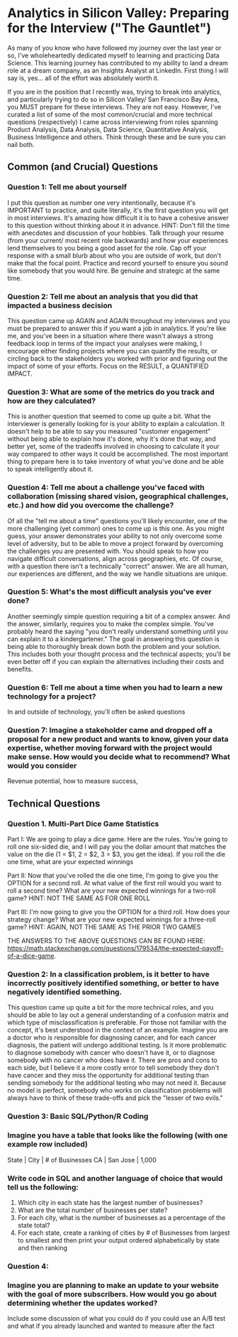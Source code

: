 # Analytics in Silicon Valley: Preparing for the Interview ("The Gauntlet")

As many of you know who have followed my journey over the last year or so, I've wholeheartedly dedicated myself to learning and practicing Data Science.  This learning journey has contributed to my ability to land a dream role at a dream company, as an Insights Analyst at LinkedIn.  First thing I will say is, yes... all of the effort was absolutely worth it.

If you are in the position that I recently was, trying to break into analytics, and particularly trying to do so in Silicon Valley/ San Francisco Bay Area, you MUST prepare for these interviews.  They are not easy.  However, I've curated a list of some of the most common/crucial and more technical questions (respectively)  I came across interviewing from roles spanning Product Analysis, Data Analysis, Data Science, Quantitative Analysis, Business Intelligence and others.  Think through these and be sure you can nail both.

## Common (and Crucial) Questions

### Question 1: Tell me about yourself

I put this question as number one very intentionally, because it's IMPORTANT to practice, and quite literally, it's the first question you will get in most interviews.  It's amazing how difficult it is to have a cohesive answer to this question without thinking about it in advance.  HINT: Don't fill the time with anecdotes and discussion of your hobbies.  Talk through your resume (from your current/ most recent role backwards) and how your experiences lend themselves to you being a good asset for the role.  Cap off your response with a small blurb about who you are outside of work, but don't make that the focal point.  Practice and record yourself to ensure you sound like somebody that you would hire.  Be genuine and strategic at the same time.

### Question 2: Tell me about an analysis that you did that impacted a business decision

This question came up AGAIN and AGAIN throughout my interviews and you must be prepared to answer this if you want a job in analytics.  If you're like me, and you've been in a situation where there wasn't always a strong feedback loop in terms of the impact your analyses were making, I encourage either finding projects where you can quantify the results, or circling back to the stakeholders you worked with prior and figuring out the impact of some of your efforts.  Focus on the RESULT, a QUANTIFIED IMPACT.

### Question 3: What are some of the metrics do you track and how are they calculated? 

This is another question that seemed to come up quite a bit. What the interviewer is generally looking for is your ability to explain a calculation.  It doesn't help to be able to say you measured "customer engagement" without being able to explain how it's done, why it's done that way, and better yet, some of the tradeoffs involved in choosing to calculate it your way compared to other ways it could be accomplished. The most important thing to prepare here is to take inventory of what you've done and be able to speak intelligently about it.

### Question 4: Tell me about a challenge you've faced with collaboration (missing shared vision, geographical challenges, etc.) and how did you overcome the challenge?

Of all the "tell me about a time" questions you'll likely encounter, one of the more challenging (yet common) ones to come up is this one.  As you might guess, your answer demonstrates your ability to not only overcome some level of adversity, but to be able to move a project forward by overcoming the challenges you are presented with. You should speak to how you navigate difficult conversations, align across geographies, etc.  Of course, with a question there isn't a technically "correct" answer.  We are all human, our experiences are different, and the way we handle situations are unique.

### Question 5: What's the most difficult analysis you've ever done?

Another seemingly simple question requiring a bit of a complex answer.  And the answer, similarly, requires  you to make the complex simple.  You've probably heard the saying "you don't really understand something until you can explain it to a kindergartener." The goal in answering this question is being able to thoroughly break down both the problem and  your solution.  This includes both your thought process and the technical aspects; you'll be even better off if you can explain the alternatives including their costs and benefits.

### Question 6: Tell me about a time when you had to learn a new technology for a project?

In and outside of technology, you'll often be asked questions

### Question 7: Imagine a stakeholder came and dropped off a proposal for a new product and wants to know, given your data expertise, whether moving forward with the project would make sense. How would you decide what to recommend? What would you consider

Revenue potential, how to measure success, 


## Technical Questions

### Question 1. Multi-Part Dice Game Statistics 

Part I: We are going to play a dice game.  Here are the rules.  You're going to roll one six-sided die, and  I will pay you the dollar amount that matches the value on the die (1 = $1, 2 = $2, 3 = $3, you get the idea).  If you roll the die one time, what are your expected winnings
  
Part II: Now that you've rolled the die one time, I'm going to give you the OPTION for a second roll.  At what value of the first roll would you want to roll a second time? What are your new expected winnings for a two-roll game? HINT: NOT THE SAME AS FOR ONE ROLL
  
Part III: I'm now going to give you the OPTION for a third roll.  How does your strategy change?  What are your new expected winnings for a three-roll game?  HINT: AGAIN, NOT THE SAME AS THE PRIOR TWO GAMES
  
THE ANSWERS TO THE ABOVE QUESTIONS CAN BE FOUND HERE: https://math.stackexchange.com/questions/179534/the-expected-payoff-of-a-dice-game. 


### Question 2: In a classification problem, is it better to have incorrectly positively identified something, or better to have negatively identified something.

This question came up quite a bit for the more technical roles, and you should be able to lay out a general understanding of a confusion matrix and which type of misclassification is preferable.  For those not familiar with the concept, it's best understood in the context of an example.  Imagine you are a doctor who is responsible for diagnosing cancer, and for each cancer diagnosis, the patient will undergo additional testing.  Is it more problematic to diagnose somebody with cancer who doesn't have it, or to diagnose somebody with no cancer who does have it.  There are pros and cons to each side, but I believe it a more costly error to tell somebody they don't have cancer and they miss the opportunity for additional testing than sending somebody for the additional testing who may not need it.   Because no model is perfect, somebody who works on classification problems will always have to think of these trade-offs and pick the "lesser of two evils."

### Question 3: Basic SQL/Python/R Coding
### Imagine you have a table that looks like the following (with one example row included)
State | City | # of Businesses
CA    | San Jose | 1,000
### Write code in SQL and another language of choice that would tell us the following:
1. Which city in each state has the largest number of businesses?
2. What are the total number of businesses per state?
3. For each city, what is the number of businesses as a percentage of the state total?
4. For each state, create a ranking of cities by # of Businesses from largest to smallest and then print your output ordered alphabetically by state and then ranking

### Question 4: 
### Imagine you are planning to make an update to your website with the goal of more subscribers. How would you go about determining whether the updates worked?
Include some discussion of what you could do if you could use an A/B test and what if you already launched and wanted to measure after the fact
